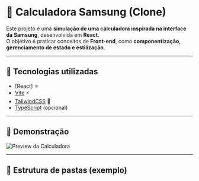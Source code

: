 # 📱 Calculadora Samsung (Clone)

Este projeto é uma **simulação de uma calculadora inspirada na interface da Samsung**, desenvolvida em **React**.  
O objetivo é praticar conceitos de **Front-end**, como **componentização, gerenciamento de estado e estilização**.

---

## 🚀 Tecnologias utilizadas
- [React] ⚛️
- [Vite](https://vitejs.dev/) ⚡
- [TailwindCSS](https://tailwindcss.com/) 🎨
- [TypeScript](https://www.typescriptlang.org/) (opcional)

---

## 📸 Demonstração
![Preview da Calculadora](./src/assets/images/preview.png)

---

## 📂 Estrutura de pastas (exemplo)
